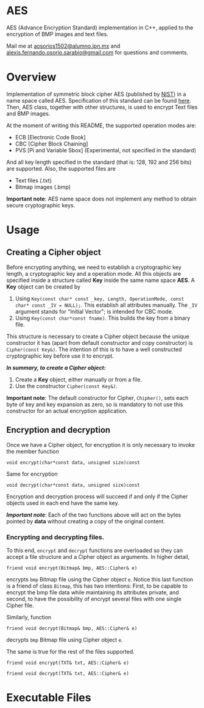 #  AES

AES (Advance Encryption Standard) implementation in C++, applied to the encryption of BMP images and text files.

Mail me at aosorios1502@alumno.ipn.mx and alexis.fernando.osorio.sarabio@gmail.com for questions and comments.

#  Overview

Implementation of symmetric block cipher AES (published by [NIST](https://www.nist.gov/)) in a name space called AES. Specification of this standard can be found [here](https://www.nist.gov/publications/advanced-encryption-standard-aes-0). Then, AES class, together with other structures, is used to encrypt Text files and BMP images.

At the moment of writing this README, the supported operation modes are:

- ECB [Electronic Code Book]
- CBC [Cipher Block Chaining]
- PVS [Pi and Variable Sbox] (Experimental, not specified in the standard)

And all key length specified in the standard (that is: 128, 192 and 256 bits) are supported. Also, the supported files are

- Text files (.txt)
- Bitmap images (.bmp)

**Important note**: AES name space does not implement any method to obtain secure cryptographic keys.

#   Usage

##  Creating a Cipher object
Before encrypting anything, we need to establish a cryptographic key length, a cryptographic key and a operation mode. All this objects are specified inside a structure called **Key** inside the same name space **AES**. A **Key** object can be created by

1. Using ``Key(const char* const _key, Length, OperationMode, const char* const _IV = NULL);``. This establish all attributes manually. The ``_IV`` argument stands for "Initial Vector"; is intended for CBC mode.
2. Using ``Key(const char*const fname)``. This builds the key from a binary file.

This structure is necessary to create a Cipher object because the unique constructor it has (apart from default constructor and copy constructor) is ``Cipher(const Key&)``. The intention of this is to have a well constructed cryptographic key before use it to encrypt.

***In summary, to create a Cipher object:***
1. Create a **Key** object, either manually or from a file.
2. Use the constructor ``Cipher(const Key&)``.

**Important note**: The default constructor for Cipher, ``Chipher()``, sets each byte of key and key expansion as zero, so is mandatory to not use this constructor for an actual encryption application.

## Encryption and decryption

Once we have a Cipher object, for encryption it is only necessary to invoke the member function 

```
void encrypt(char*const data, unsigned size)const
```

Same for encryption

```
void decrypt(char*const data, unsigned size)const
```

Encryption and decryption process will succeed if and only if the Cipher objects used in each end have the same key.

***Important note***: Each of the two functions above will act on the bytes pointed by **data** without creating a copy of the original content.

### Encrypting and decrypting files.

To this end, ``encrypt`` and ``decrypt`` functions are overloaded so they can accept a file structure and a Cipher object as arguments. In higher detail,

```
friend void encrypt(Bitmap& bmp, AES::Cipher& e)
```

encrypts ``bmp`` Bitmap file using the Cipher object ``e``. Notice this last function is a friend of class ``Bitmap``, this has two intentions: First, to be capable to encrypt the bmp file data while maintaining its attributes private, and second, to have the possibility of encrypt several files with one single Cipher file.

Similarly, function
```
friend void decrypt(Bitmap& bmp, AES::Cipher& e)
```
decrypts ``bmp`` Bitmap file using Cipher object ``e``.

The same is true for the rest of the files supported.

```
friend void encrypt(TXT& txt, AES::Cipher& e)
```

```
friend void decrypt(TXT& txt, AES::Cipher& e)
```

#  Executable Files

